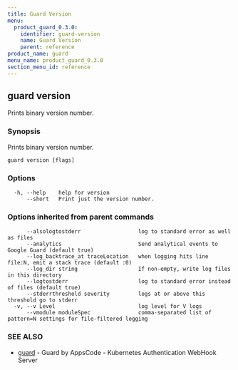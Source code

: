 ```yaml
---
title: Guard Version
menu:
  product_guard_0.3.0:
    identifier: guard-version
    name: Guard Version
    parent: reference
product_name: guard
menu_name: product_guard_0.3.0
section_menu_id: reference
---
```

## guard version

Prints binary version number.

### Synopsis

Prints binary version number.

```
guard version [flags]
```

### Options

```
  -h, --help    help for version
      --short   Print just the version number.
```

### Options inherited from parent commands

```
      --alsologtostderr                  log to standard error as well as files
      --analytics                        Send analytical events to Google Guard (default true)
      --log_backtrace_at traceLocation   when logging hits line file:N, emit a stack trace (default :0)
      --log_dir string                   If non-empty, write log files in this directory
      --logtostderr                      log to standard error instead of files (default true)
      --stderrthreshold severity         logs at or above this threshold go to stderr
  -v, --v Level                          log level for V logs
      --vmodule moduleSpec               comma-separated list of pattern=N settings for file-filtered logging
```

### SEE ALSO

* [guard](/products/guard/0.3.0/reference/guard)	 - Guard by AppsCode - Kubernetes Authentication WebHook Server

